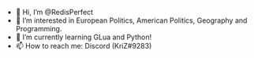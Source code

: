 - 👋 Hi, I’m @RedisPerfect
- 👀 I’m interested in European Politics, American Politics, Geography and Programming.
- 🌱 I’m currently learning GLua and Python!
- 📫 How to reach me: Discord (KriZ#9283)

<!---
RedisPerfect/RedisPerfect is a ✨ special ✨ repository because its `README.md` (this file) appears on your GitHub profile.
You can click the Preview link to take a look at your changes.
--->
